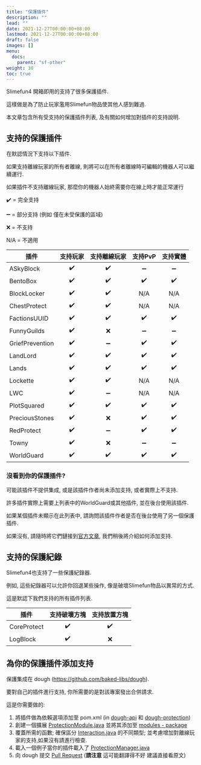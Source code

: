 ```yaml
---
title: "保護插件"
description: ""
lead: ""
date: 2021-12-27T00:00:00+08:00
lastmod: 2021-12-27T00:00:00+08:00
draft: false
images: []
menu: 
  docs:
    parent: "sf-other"
weight: 30
toc: true
---
```


Slimefun4 開箱即用的支持了很多保護插件.

這樣做是為了防止玩家濫用Slimefun物品使其他人感到難過.

本文章包含所有受支持的保護插件列表, 及有關如何增加對插件的支持說明.

## 支持的保護插件

在默認情況下支持以下插件.

如果支持離線玩家的所有者離線, 則將可以在所有者離線時可編輯的機器人可以繼續運行.

如果插件不支持離線玩家, 那麼你的機器人始終需要你在線上時才能正常運行

:heavy_check_mark: = 完全支持

:heavy_minus_sign: = 部分支持 (例如 僅在未受保護的區域)

:x: = 不支持

N/A = 不適用

| 插件 | 支持玩家 | 支持離線玩家 | 支持PvP | 支持實體
| ------------------ | :----: | :----: | :----: | :---: |
| ASkyBlock | :heavy_check_mark: | :heavy_check_mark: | :heavy_minus_sign: | :heavy_minus_sign: |
| BentoBox | :heavy_check_mark: | :heavy_check_mark: | :heavy_check_mark: | :heavy_check_mark: |
| BlockLocker | :heavy_check_mark: | :heavy_check_mark: | N/A | N/A |
| ChestProtect | :heavy_check_mark: | :heavy_check_mark: | N/A | N/A |
| FactionsUUID | :heavy_check_mark: | :heavy_check_mark: | :heavy_check_mark: | :heavy_check_mark: |
| FunnyGuilds | :heavy_check_mark: | :x: | :heavy_minus_sign: | :heavy_minus_sign: |
| GriefPrevention | :heavy_check_mark: | :heavy_minus_sign: | :heavy_check_mark: | :heavy_check_mark: |
| LandLord | :heavy_check_mark: | :heavy_check_mark: | :heavy_check_mark: | :heavy_check_mark: |
| Lands | :heavy_check_mark: | :heavy_check_mark: | :heavy_check_mark: | :heavy_check_mark: |
| Lockette | :heavy_check_mark: | :heavy_check_mark: | N/A | N/A |
| LWC | :heavy_check_mark: | :heavy_minus_sign: | N/A | N/A |
| PlotSquared | :heavy_check_mark: | :heavy_check_mark: | :heavy_check_mark: | :heavy_check_mark: |
| PreciousStones | :heavy_check_mark: | :x: | :heavy_check_mark: | :heavy_check_mark: |
| RedProtect | :heavy_check_mark: | :heavy_minus_sign: | :heavy_check_mark: | :heavy_check_mark: |
| Towny | :heavy_check_mark: | :x: | :heavy_minus_sign: | :heavy_minus_sign: |
| WorldGuard | :heavy_check_mark: | :heavy_check_mark: | :heavy_check_mark: | :heavy_check_mark: |

### 沒看到你的保護插件?

可能該插件不提供集成, 或是該插件作者尚未添加支持, 或者實際上不支持.

許多插件實際上需要上列表中的WorldGuard或其他插件, 並在後台使用該插件.

如果某個插件未顯示在此列表中, 請詢問該插件作者是否在後台使用了另一個保護插件.

如果沒有, 請隨時將它們鏈接到[官方文章](/docs/slimefun/protection-plugins), 我們稍後將介紹如何添加支持.

## 支持的保護紀錄

Slimefun4也支持了一些保護紀錄器.

例如, 這些紀錄器可以允許你回退某些操作, 像是破壞Slimefun物品以異常的方式.

這是默認下我們支持的所有插件列表.

| 插件 | 支持破壞方塊 | 支持放置方塊 |
| ------------------ | :----: | :----: |
| CoreProtect | :heavy_check_mark: | :heavy_check_mark: |
| LogBlock | :heavy_check_mark: | :x: |

## 為你的保護插件添加支持

保護集成在 dough (<https://github.com/baked-libs/dough>).

要對自己的插件進行支持, 你所需要的是對該專案發出合併請求.

這是你需要做的:

1. 將插件做為依賴選項添加至 pom.xml (in [dough-api](https://github.com/baked-libs/dough/blob/main/dough-protection/pom.xml) 和 [dough-protection](https://github.com/baked-libs/dough/blob/main/dough-protection/pom.xml))
2. 創建一個擴展 [ProtectionModule.java](https://github.com/baked-libs/dough/blob/main/dough-protection/src/main/java/io/github/bakedlibs/dough/protection/ProtectionModule.java) 並將其添加至 [modules - package](https://github.com/baked-libs/dough/tree/main/dough-protection/src/main/java/io/github/bakedlibs/dough/protection/modules)
3. 覆蓋所需的函數; 確保區分 [Interaction.java](https://github.com/baked-libs/dough/blob/main/dough-protection/src/main/java/io/github/bakedlibs/dough/protection/Interaction.java) 的不同類型; 並考慮增加對離線玩家的支持,如果沒有請進行檢查.
4. 載入一個例子當你的插件載入了 [ProtectionManager.java](https://github.com/baked-libs/dough/blob/main/dough-protection/src/main/java/io/github/bakedlibs/dough/protection/ProtectionManager.java)
5. 向 dough 提交 [Pull Request](https://github.com/baked-libs/dough/pulls)
(**請注意** 這可能翻譯得不好 建議直接看原文)
